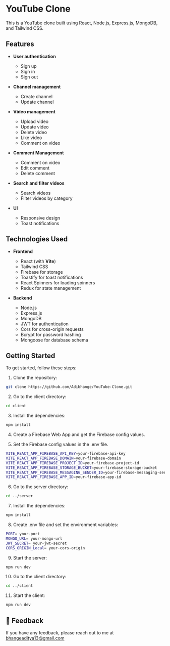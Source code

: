 # YouTube Clone

This is a YouTube clone built using React, Node.js, Express.js, MongoDB, and Tailwind CSS.

## Features

- **User authentication**

  - Sign up
  - Sign in
  - Sign out

- **Channel management**

  - Create channel
  - Update channel

- **Video management**

  - Upload video
  - Update video
  - Delete video
  - Like video
  - Comment on video

- **Comment Management**

  - Comment on video
  - Edit comment
  - Delete comment

- **Search and filter videos**

  - Search videos
  - Filter videos by category

- **UI**

  - Responsive design
  - Toast notifications

## Technologies Used

- **Frontend**

  - React (with **Vite**)
  - Tailwind CSS
  - Firebase for storage
  - Toastify for toast notifications
  - React Spinners for loading spinners
  - Redux for state management

- **Backend**

  - Node.js
  - Express.js
  - MongoDB
  - JWT for authentication
  - Cors for cross-origin requests
  - Bcrypt for password hashing
  - Mongoose for database schema

## Getting Started

To get started, follow these steps:

1. Clone the repository:

```bash
git clone https://github.com/Adibhange/YouTube-Clone.git
```

2. Go to the client directory:

```bash
cd client
```

3. Install the dependencies:

```bash
npm install
```

4. Create a Firebase Web App and get the Firebase config values.

5. Set the Firebase config values in the .env file.

```bash
VITE_REACT_APP_FIREBASE_API_KEY=your-firebase-api-key
VITE_REACT_APP_FIREBASE_DOMAIN=your-firebase-domain
VITE_REACT_APP_FIREBASE_PROJECT_ID=your-firebase-project-id
VITE_REACT_APP_FIREBASE_STORAGE_BUCKET=your-firebase-storage-bucket
VITE_REACT_APP_FIREBASE_MESSAGING_SENDER_ID=your-firebase-messaging-sender-id
VITE_REACT_APP_FIREBASE_APP_ID=your-firebase-app-id
```

6. Go to the server directory:

```bash
cd ../server
```

7. Install the dependencies:

```bash
npm install
```

8. Create .env file and set the environment variables:

```bash
PORT= your-port
MONGO_URL= your-mongo-url
JWT_SECRET= your-jwt-secret
CORS_ORIGIN_Local= your-cors-origin
```

9. Start the server:

```bash
npm run dev
```

10. Go to the client directory:

```bash
cd ../client
```

11. Start the client:

```bash
npm run dev
```

## 📣 Feedback

If you have any feedback, please reach out to me at bhangeaditya13@gmail.com
